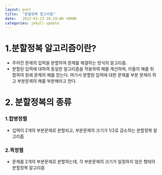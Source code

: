 ```yaml
---
layout: post
title:  "분할정복 알고리즘"
date:   2022-03-23 10:29:00 +0900
categories: jekyll update	
---
```


# 1.분할정복 알고리즘이란?
* 주어진 문제의 입력을 분할하여 문제를 해결하는 방식의 알고리즘.
* 분할된 입력에 대하여 동일한 알고리즘을 적용하여 해를 계산하며, 이들의 해를 취합하여 원래 문제의 해를 얻는다. 여기서 분할된 입력에 대한 문제를 부분 문제라 하고 부분문제의 해를 부분해라고 한다.

# 2. 분할정복의 종류
### 1.합병정렬
* 입력이 2개의 부분문제로 분할되고, 부분문제의 크기가 1/2로 감소하는 분할정복 알고리즘
  
### 2.퀵정렬
* 문제를 2개의 부분문제로 분할하는데, 각 부분문제의 크기가 일정하지 않은 형태의 분할정복 알고리즘
